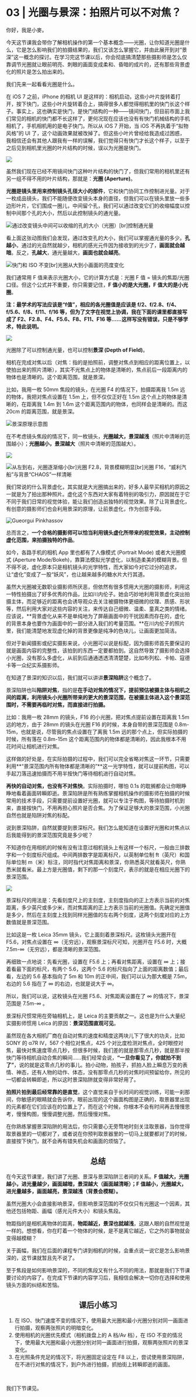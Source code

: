 # 03 \| 光圈与景深：拍照片可以不对焦？

你好，我是小麥。

今天这节课我会带你了解相机操作的第一个基本概念——光圈，让你知道光圈是什么，它是怎么影响我们的拍摄结果的，我们又该怎么掌握它，并由此展开到对“景深”这一概念的探讨。在学习完这节课以后，你会彻底搞清楚那些摄影师是怎么仅靠调节光圈就让眼前明亮、刺眼的画面变成柔和、昏暗的成片的，还有那些背景虚化的照片是怎么拍出来的。

我们先来一起看看光圈是什么。

在 iOS 7 之前，iPhone 的相机 UI 是这样的：相机启动，这些小叶片旋转着打开，按下快门，这些小叶片旋转着合上，搞得很多人都觉得相机里的快门长这个样子。事实上，这也确实是快门，是快门结构的一种——镜间快门，但目前市面上我们常见的相机的快门都不长这样了，更何况现在应该也没有有快门机械结构的手机相机了，手机相机用的是电子快门。所以从 iOS 7 开始，当 iOS 不再执着于“拟物风格”的 UI 了，这个动画效果就被改掉了。但这些小叶片曾经给我造成过困惑，我相信还会有其他人跟我有一样的误解，我们觉得只有快门才长这个样子，以至于之后见到相机里光圈的叶片结构的时候，误以为光圈是快门。

![](<https://static001.geekbang.org/resource/image/39/c9/397ffe1c522ecd2bd52dab9a50176ac9.png>)

虽然我们现在已经不用镜间快门这种叶片结构的快门了，但我们常用的相机里还有另一组不得不用的叶片结构，那就是：**光圈 (Aperture)**。

<!-- [[[read_end]]] -->

**光圈是镜头里用来控制镜头孔径大小的部件**，它和快门协同工作控制进光量。对于一枚成品镜头，我们不能随便改变镜头本身的直径，但我们可以在镜头里放一些多边形叶片，它们围成一圈儿，中间留个孔，我们可以通过改变它们的收缩幅度以控制中间那个孔的大小，然后以此控制镜头的通光量。

![](<https://static001.geekbang.org/resource/image/02/f9/02f4e777265a24e2a9a3f20d1192c7f9.gif> "通过改变镜头中间可以收缩的孔的大小（光圈）[br]控制通光量")

看上面这张动图我们会发现，通过改变孔的大小，我们可以掌握通光量的多少。**孔越小**，通过的光自然就越少，相机的感光元件因为接收到的光少了，**画面就会越暗**。反之，**孔越大**，通光量越大，**画面也就会越亮**。

![](<https://static001.geekbang.org/resource/image/b2/e1/b221ea2519ca317ced4b725ef27702e1.jpg#size=480x0> "快门和 ISO 不变[br]光圈从大到小画面的亮度变化")

我们通常用 F 值来表示光圈大小，它的计算方式是：光圈 F 值 = 镜头的焦距/光圈口径。但这个公式并不重要，你只需要记住，**F 值小的是大光圈，F 值大的是小光圈**。

**注：最学术的写法应该是“f值”，相应的各光圈值是应该是 f/2、f/2.8、f/4、f/5.6、f/8、f/11、f/16 等，但为了文字在视觉上协调，我在下面的课里都直接写成了 F2、F2.8、F4、F5.6、F8、F11、F16 等……这样写没有错误，只是不够学术，特此说明。**

![](<https://static001.geekbang.org/resource/image/89/13/8916027edeed4e8b2d7fb219ec62e513.png>)

光圈除了可以控制通光量，也可以控制**景深 (Depth of Field)**。

相机在完成对焦以后（对焦：指的是拍照前，调整对焦点到相应的距离位置上，以使拍出来的照片清晰），其实不光焦点上的物体是清晰的，焦点前后一段距离内的物体也是清晰的。这个距离范围，就是景深。

比如，我用一枚 50mm 焦段的镜头，在光圈 F4 的情况下，拍摄距离我 1.5m 远的物体，我把对焦点设置在 1.5m 上，但不仅仅正好在 1.5m 这个点上的物体是清晰的，在距离我 1.4m 到 1.6m 这个距离范围内的物体，也同样会是清晰的。而这 20cm 的距离范围，就是景深。

![](<https://static001.geekbang.org/resource/image/a6/43/a68d4c18c513230656c5c9e954992a43.png> "景深原理示意图")

在不考虑镜头焦段的情况下，同一枚镜头，**光圈越大，景深越浅**（照片中清晰的范围越小）；**光圈越小，景深越大**（照片中清晰的范围越大）。

![](<https://static001.geekbang.org/resource/image/70/28/70ad4d6e2a00e3949256c1b4a7707828.jpeg>)

![](<https://static001.geekbang.org/resource/image/1c/b0/1c864a5cc8f5cbe8a9eaf66d9ab502b0.jpg#size=480x0> "从左到右，光圈逐渐缩小[br]光圈 F2.8，背景模糊明显[br]光圈 F16，“威利汽船”与背景“CHAOS”一样清晰")

我们常说的什么背景虚化，其实就是大光圈搞出来的，好多人最早买相机的原因之一就是为了拍出那种照片。虚化这个东西对大家有着特别的吸引力，原因就在于它不同于我们日常的视觉体验，能让我们创造出独特的视觉效果。除了让背景虚化，有创意的摄影师们也会利用景深的原理，让前景虚化，作为创意手段。

![](<https://static001.geekbang.org/resource/image/0d/7d/0d1a12a473383cfd57bf3ad7a2c9897d.jpg#size=480x0> "Gueorgui Pinkhassov")

总而言之，**一个合格的摄影师可以恰当利用镜头虚化所带来的视觉效果，主动控制虚化范围，来拍摄独特的作品**。

如今，各路手机的相机 App 里也都有了人像模式 (Portrait Mode) 或者大光圈模式 (Aperture Mode/Bokeh)，靠算法模拟光学虚化，以制造柔美的模糊背景。但不得不说，虚化原本只是相机镜头的光学特性，而大家如今对它过分的追求，让“虚化”变成了一股“妖风”，也让越来越多的糖水片大行其道。

虽然大光圈被无数职业摄影师所厌恶，但依然有很多惯用大光圈的摄影师，利用这一特性拍摄出了好多优秀的作品，比如川内伦子。她会巧妙地利用背景虚化突出拍摄主体，而足够近的距离也会诱导观众去关注被摄物体更细微的纹理、质感、形状等，然后利用大家对这些内容的关注，来传达自己细微、温柔、童真之类的情绪。应该说，**背景虚化从来不是单纯地为了屏蔽画面中的干扰因素而存在的，虚化的背景本身也要作为画面中的一部分进入我们的考量范围。**在川内伦子的照片里，我们能清楚地发现虚化掉的背景更像是纯净的色块儿，让画面更加简洁。

但对于新闻摄影或纪实摄影来说，小光圈可以说是标配，因为摄影师首先要保证的就是画面内容的完整性，该拍到的东西一定要都拍到。这自然导致了摄影师会选择小光圈，没有那么多虚化，从前到后通通透透清清楚楚，比如布列松、卡帕、寇德卡等一众纪实系摄影师。

在知道了景深的知识以后，我们就可以讲讲**景深陷阱**这个概念了。

景深陷阱也叫**陷阱对焦**，指的是**在手动对焦的情况下，提前预估被摄主体与相机之间的距离，利用镜头小光圈所带来的更大的景深范围，在被摄主体进入这个景深范围时，不需要再临时对焦，而直接进行拍摄。**

比如：我用一枚 28mm 的镜头，F16 的小光圈，把对焦点提前设置在距离我 1.5m 远的地方，由于 28mm 的镜头在光圈 F16 的时候，本身自带的景深范围是 0.8m-15m，也就是说，尽管我的焦点设置在了离我 1.5m 远的那个点上，但实际拍摄的时候，所有落在 0.8m-15m 这个距离范围内的物体都是清晰的，因此我根本不用花时间让相机进行对焦。

这样做的好处是，在实际拍摄的过程中，我们可以完全省略对焦这一环节，只需要利用**“景深范围内所有物体都是清晰的”**这一光学特性，就可以提前构图，可以手起刀落迅速拍摄而不用半按快门等待相机进行自动对焦。

**再快的自动对焦，也没有不对焦快**。实际拍摄时，哪怕 0.1s 的耽搁都会让你眼睁睁地看着画面转瞬即逝。景深陷阱是所有熟练掌握相机操作的摄影师在拍摄的时候常用的技术手段，只需要提前设置好光圈，就可以专注于构图，等待拍摄时机到来，直接按快门，不用再担心照片是否合焦。为了保证足够大的景深范围，小光圈自然也就是陷阱对焦的标配。

说到景深陷阱，自然就要提到景深标尺。我们怎么能知道在设置好光圈和对焦点以后我能得到的景深范围究竟是多少呢？

不知道你在用相机的时候有没有注意过相机镜头上有这样一个标尺，一般由三排数字和一个刻度标尺组成。中间两排数字是距离标尺，以英制单位制 ft（英尺）和国际单位制 m（米）标注，同时指代对焦距离和景深，你熟悉英尺就看英尺，你熟悉米就看米。最上方是光圈值，剩下的那一个刻度尺，表示的就是在相应光圈下的景深范围。

![](<https://static001.geekbang.org/resource/image/2a/6e/2a8f63f0b6f6c4701e2f903c772dc26e.jpg#size=480x0>)

景深标尺的用法是：先看刻度尺上的主刻度，主刻度指向的正上方表示当前的对焦距离，多少英尺或多少米，而对焦距离的正上方表示当前的光圈值。先确定光圈值是多少，然后在主刻度上找到同样光圈值的左右两个刻度，这两个刻度对应的上方数值就是景深范围。

比如这是一枚 Leica 35mm 镜头，它上面刻着景深标尺。这枚镜头光圈开在 F5.6，对焦点设置在 ∞（无穷远），观察景深标尺可知，光圈开在 F5.6 时，大概 7.5m-∞（无穷远），都是清晰的景深范围。

再细致一点地说：先看光圈，设置在 F5.6 上；再看对焦距离，设置在 ∞ 上；接着看最下面的标尺，有两个 5.6，这两个 5.6 的标尺指向了上面的距离数值；最后看，左边的 5.6 基本指向了 5m 和 10m 的正中间，我们可以认为那大概是 7.5m，右边的 5.6 指在了 ∞ 的右边，也就是说大于 ∞。

所以，我们可以说，这枚镜头在光圈 F5.6、对焦距离设置在了 ∞ 的情况下，景深范围是 7.5m-∞ 。

景深标尺惯常用在旁轴相机上，是 Leica 的主要贡献之一。这也是为什么大量纪实摄影师惯用 Leica 的原因：**景深范围直观可见**。

虽然现在各大相机厂商在自动对焦的速度和精度这两块儿下了很大的功夫，比如 SONY 的 α7R Ⅳ，567 个相位对焦点，425 个对比度检测对焦点，全时眼控对焦，最快对焦速度零点几秒，但很多时候，我们差的就是那零点几秒，就是那半按快门等待相机自动合焦的瞬间……我们经常会说，**“一旦你看见了，你就拍不到了”**，说的就是这零点几秒的事儿。拍小动物，拍孩子，抓拍人脸上瞬息万变的表情、神态，还有人物的动作、体态，没有那零点几秒的对焦时间预留给你，所见的一切都会转瞬即逝，所以这时景深陷阱就变得非常好用了。

**拍照片拍到最后经常靠的是直觉**，这个直觉来自于长时间的视觉训练，可能一刹那间，你敏感的眼睛就会告诉你，眼前出现的这个画面构图是正确的，取景器里出现的元素都在它们应该在的位置上了，而在这个时候，你根本不会有时间再去慢慢思考，慢慢构图，慢慢调整光圈，然后慢慢对焦。

在你熟练掌握景深陷阱的用法后，你只需要心无旁骛地时刻关注取景器，当你觉得取景器里的一切都对了，或者说在你预判取景器里的一切马上就要都对了的时候，直接按下快门，就不会再有错失机会和画面的烦恼了。<br>

## <center>总结</center>



在今天这节课里，我们讲了光圈、景深与景深陷阱三者间的关系。**F 值越大，光圈越小，进光量越少，画面越暗，景深越大（画面越清晰）；F 值越小，光圈越大，进光量越多，画面越亮，景深越浅（背景会模糊）。**

虽然光圈大小会直接影响景深，但影响景深范围的不仅仅只有光圈这一个因素，其他还包括物距、画幅（感光元件大小）和镜头焦段。

物距指的是相机离物体的距离，**物距越近，景深也就越浅**，这跟人眼的自然视觉是一样的。想想看，你在盯着一个物体的时候，是不是离它越近，它之外的事物就会变得越模糊？

关于画幅，我们在后面的课程专门讲到相机的时候，会重点说一说它是怎么影响景深的，这节课就暂且先不说了。

至于焦段是如何影响景深的，不同的焦段又有什么不同的用法，那就是我们下节课要讨论的内容了。在完成下节课的内容学习后，我相信会解决一切你在选择和使用镜头方面的纠结和苦恼。<br>

## <center>课后小练习</center>



1. 在 ISO、快门速度不变的情况下，使用最大光圈和最小光圈分别对同一画面进行拍摄，观察两张照片的明暗变化。
2. 使用相机的光圈优先模式（相机拨盘上的 A 档/Av 档），在 ISO 不变的情况下，使用最大光圈和最小光圈分别对同一画面进行拍摄，观察两张照片的景深变化。
3. 在光照条件充足的情况下，将光圈固定设定在 F8 以上，尝试使用景深陷阱，在不进行对焦的情况下，到户外进行拍摄，抓拍街上转瞬即逝的画面。

<!-- -->

<br>

 我们下节课见。



